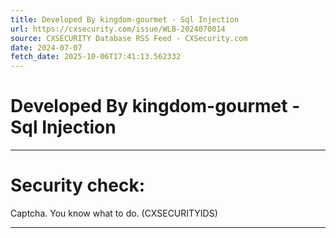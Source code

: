 ```yaml
---
title: Developed By kingdom-gourmet - Sql Injection
url: https://cxsecurity.com/issue/WLB-2024070014
source: CXSECURITY Database RSS Feed - CXSecurity.com
date: 2024-07-07
fetch_date: 2025-10-06T17:41:13.562332
---
```


# Developed By kingdom-gourmet - Sql Injection

---

# Security check:

Captcha. You know what to do. (CXSECURITYIDS)

---